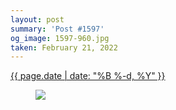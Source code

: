 ```yaml
---
layout: post
summary: 'Post #1597'
og_image: 1597-960.jpg
taken: February 21, 2022
---
```


<div class="post">
 <time>
  <a href="/1597">
   {{ page.date | date: "%B %-d, %Y" }}
  </a>
 </time>
 <a href="/1597">
  <figure data-taken="2/21/2022">
   <img sizes="(min-width: 700px) 50vw, calc(100vw - 2rem)" src="{{ site.assets_url }}/1597-480.jpg" srcset="{{ site.assets_url }}/1597-240.jpg 240w, {{ site.assets_url }}/1597-480.jpg 480w, {{ site.assets_url }}/1597-720.jpg 720w, {{ site.assets_url }}/1597-960.jpg 960w"/>
  </figure>
 </a>
</div>
